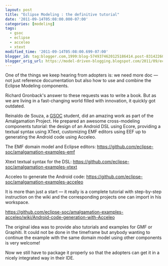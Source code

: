 ```yaml
---
layout: post
title: "Eclipse Modeling : the definitive tutorial"
date: '2011-09-14T05:08:00.000-07:00'
categories: [modeling]
tags:
  - gsoc
  - eclipse
  - acceleo
  - xtext
modified_time: '2011-09-14T05:08:00.699-07:00'
blogger_id: tag:blogger.com,1999:blog-5749374620125186414.post-8314226034257898745
blogger_orig_url: https://model-driven-blogging.blogspot.com/2011/09/eclipse-modeling-definitive-tutorial.html
---
```


One of the things we keep hearing from adopters is: we need more doc — not just reference documentation but also how to use and combine the Eclipse Modeling components.

Richard Gronback's answer to these requests was to write a book. But as we are living in a fast-changing world filled with innovation, it quickly got outdated.

Reinaldo de Souza, a [GSOC](https://wiki.eclipse.org/Google_Summer_of_Code) student, did an amazing work as part of the Amalgamation Project. He prepared an awesome cross-modeling components tutorial: the design of an Android DSL using Ecore, providing a textual syntax using XText, customizing EMF editors using EEF up to generating the Android code using Acceleo.

The EMF domain model and Eclipse editors:
https://github.com/eclipse-soc/amalgamation-examples-emf

Xtext textual syntax for the DSL:
https://github.com/eclipse-soc/amalgamation-examples-xtext

Acceleo to generate the Android code:
https://github.com/eclipse-soc/amalgamation-examples-acceleo

It is more than just a start — it really is a complete tutorial with step-by-step instruction on the wiki and the corresponding projects one can import in his workspace.

https://github.com/eclipse-soc/amalgamation-examples-acceleo/wiki/Android-code-generation-with-Acceleo

The original idea was to provide also tutorials and examples for GMF or Graphiti. It could not be done in the timeframe but anybody wanting to continue the example with the same domain model using other components is very welcome!

Now we still have to package it properly so that the adopters can get it in a nicely integrated way in their IDE.

